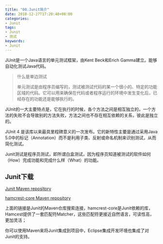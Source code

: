 ```yaml
---
title: "00.Junit简介"
date: 2018-12-27T17:20:40+08:00
categories:
- Junit
tags:
- Junit
- 测试
keywords:
- Junit
---
```


JUnit是一个Java语言的单元测试框架，由Kent Beck和Erich Gamma建立。能够自动化测试Java代码。

<!--more-->


> 什么是单边测试 
> 
> 单元测试是由程序员编写的，测试被测试代码的某一个很小的、特定的功能区域的代码。它可以用来确保在代码或者程序运行的环境中发生变化后，已经存在的功能还是能够执行的。

JUnit的一大主要特点是，它在执行的时候，各个方法之间是相互独立的，一个方法的失败不会导致别的方法失败，方法之间也不存在相互依赖的关系，彼此是独立的。

JUnit 4 是该库以来最具里程碑意义的一次发布。它的新特性主要是通过采用Java 5.0中的标记（Annotation）而不是利用子类、反射或命名机制来识别测试，从而简化测试。

Junit测试是程序员测试，即所谓白盒测试，因为程序员知道被测试的软件如何（How）完成功能和完成什么样（What）的功能。

## Junit下载

[Junit Maven repository](http://search.maven.org/#search|gav|1|g%3A%22junit%22%20AND%20a%3A%22junit%22 )

[hamcrest-core Maven repository](http://search.maven.org/#search|ga|1|g%3A%22org.hamcrest%22%20AND%20a%3A%22hamcrest-core%22 )

上面的链接是Junit的Maven仓库搜索连接，hamcrest-core是Junit依赖的库，Hamcest提供了一套匹配符Matcher，这些匹配符更接近自然语言，可读性高，更加灵活；

你可以使用Maven来将Junit集成到项目中，Eclipse集成开发环境也集成了对Junit的支持。
